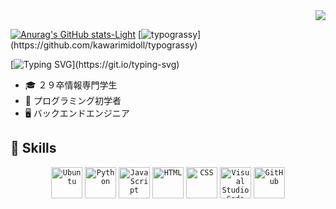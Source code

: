 <div align="right">
  <img src="https://komarev.com/ghpvc/?username=kurazuuuuuu" />
</div>

[![Anurag's GitHub stats-Light](https://github-readme-stats.vercel.app/api?username=kurazuuuuuu&show_icons=true&theme=default#gh-light-mode-only)](https://github.com/anuraghazra/github-readme-stats#gh-light-mode-only)
[![typograssy](https://typograssy.deno.dev/api?text=Hello%20world!)](https://github.com/kawarimidoll/typograssy)

<!-- 2. プロフィールや連絡先を変更 -->
[![Typing SVG](https://readme-typing-svg.demolab.com?font=Fira+Code&pause=1000&color=32F715&width=435&lines=Hi%2C+I'm+kurazu.)](https://git.io/typing-svg)

- 🎓️ ２９卒情報専門学生
- 🔰 プログラミング初学者
- 🖥️ バックエンドエンジニア

## 🌱 Skills
<div align="center">
	<code><img width="50" src="https://raw.githubusercontent.com/marwin1991/profile-technology-icons/refs/heads/main/icons/ubuntu.png" alt="Ubuntu" title="Ubuntu"/></code>
	<code><img width="50" src="https://raw.githubusercontent.com/marwin1991/profile-technology-icons/refs/heads/main/icons/python.png" alt="Python" title="Python"/></code>
	<code><img width="50" src="https://raw.githubusercontent.com/marwin1991/profile-technology-icons/refs/heads/main/icons/javascript.png" alt="JavaScript" title="JavaScript"/></code>
	<code><img width="50" src="https://raw.githubusercontent.com/marwin1991/profile-technology-icons/refs/heads/main/icons/html.png" alt="HTML" title="HTML"/></code>
	<code><img width="50" src="https://raw.githubusercontent.com/marwin1991/profile-technology-icons/refs/heads/main/icons/css.png" alt="CSS" title="CSS"/></code>
	<code><img width="50" src="https://raw.githubusercontent.com/marwin1991/profile-technology-icons/refs/heads/main/icons/visual_studio_code.png" alt="Visual Studio Code" title="Visual Studio Code"/></code>
	<code><img width="50" src="https://raw.githubusercontent.com/marwin1991/profile-technology-icons/refs/heads/main/icons/github.png" alt="GitHub" title="GitHub"/></code>
</div>
